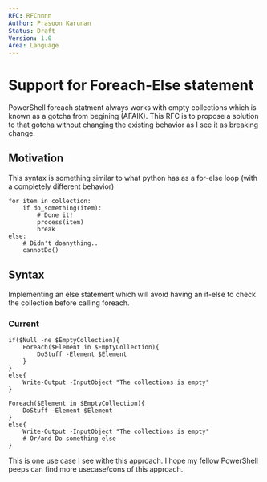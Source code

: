 ```yaml
---
RFC: RFCnnnn
Author: Prasoon Karunan
Status: Draft
Version: 1.0
Area: Language
---
```


# Support for Foreach-Else statement

PowerShell foreach statment always works with empty collections which is known as a gotcha from begining (AFAIK). This RFC is to propose a solution to that gotcha without changing the existing behavior as I see it as breaking change.

## Motivation

This syntax is something similar to what python has as a for-else loop (with a completely different behavior)
```
for item in collection:
    if do_something(item):
        # Done it!
        process(item)
        break
else:
    # Didn't doanything..
    cannotDo()
```

## Syntax

Implementing an else statement which will avoid having an if-else to check the collection before calling foreach.

### Current

```
if($Null -ne $EmptyCollection){
    Foreach($Element in $EmptyCollection){
        DoStuff -Element $Element
    }
}
else{
    Write-Output -InputObject "The collections is empty"
}
```

```
Foreach($Element in $EmptyCollection){
    DoStuff -Element $Element
}
else{
    Write-Output -InputObject "The collections is empty"
    # Or/and Do something else
}
```

This is one use case I see withe this approach. I hope my fellow PowerShell peeps can find more usecase/cons of this approach.
